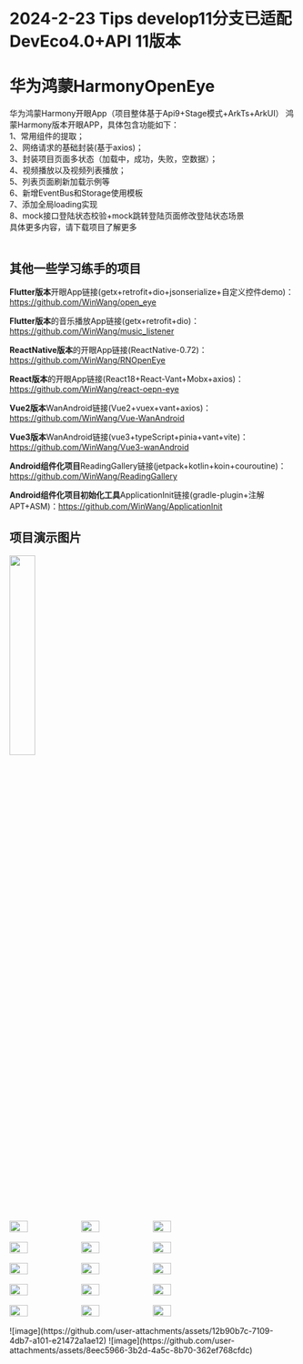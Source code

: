 # 2024-2-23 Tips develop11分支已适配DevEco4.0+API 11版本

# 华为鸿蒙HarmonyOpenEye
华为鸿蒙Harmony开眼App（项目整体基于Api9+Stage模式+ArkTs+ArkUI）
鸿蒙Harmony版本开眼APP，具体包含功能如下：<br>
1、常用组件的提取；<br>
2、网络请求的基础封装(基于axios)；<br>
3、封装项目页面多状态（加载中，成功，失败，空数据）；<br>
4、视频播放以及视频列表播放；<br>
5、列表页面刷新加载示例等<br>
6、新增EventBus和Storage使用模板<br>
7、添加全局loading实现<br>
8、mock接口登陆状态校验+mock跳转登陆页面修改登陆状态场景<br>
具体更多内容，请下载项目了解更多<br><br>

## 其他一些学习练手的项目

**Flutter版本**开眼App链接(getx+retrofit+dio+jsonserialize+自定义控件demo)：https://github.com/WinWang/open_eye <br>

**Flutter版本**的音乐播放App链接(getx+retrofit+dio)：https://github.com/WinWang/music_listener <br>

**ReactNative版本**的开眼App链接(ReactNative-0.72)：https://github.com/WinWang/RNOpenEye <br>

**React版本**的开眼App链接(React18+React-Vant+Mobx+axios)：https://github.com/WinWang/react-oepn-eye <br>

**Vue2版本**WanAndroid链接(Vue2+vuex+vant+axios)：https://github.com/WinWang/Vue-WanAndroid <br>

**Vue3版本**WanAndroid链接(vue3+typeScript+pinia+vant+vite)：https://github.com/WinWang/Vue3-wanAndroid

**Android组件化项目**ReadingGallery链接(jetpack+kotlin+koin+couroutine)：https://github.com/WinWang/ReadingGallery <br>

**Android组件化项目初始化工具**ApplicationInit链接(gradle-plugin+注解APT+ASM)：https://github.com/WinWang/ApplicationInit <br>

## 项目演示图片 <br>

<img src="https://github.com/WinWang/HarmoneyOpenEye/blob/master/screenShot/small-gif.gif" width="30%">
<br/>

<div style="display: flex; flex-direction: row">
<img src="https://s2.loli.net/2023/11/29/hTerwz82xvZAcO6.png" width="25%">
<img src="https://s2.loli.net/2023/11/29/jXMyaw2c9UzBseW.png" width="25%">
<img src="https://s2.loli.net/2023/11/29/ug9jrlHqxPDwVYS.png" width="25%">
</div>

<br/>

<div style="display: flex; flex-direction: row">
<img src="https://s2.loli.net/2023/11/29/2PnYGp8LDmle4kC.png" width="25%">
<img src="https://s2.loli.net/2023/11/29/EeuQB6SiIKnq7xg.png" width="25%">
<img src="https://s2.loli.net/2023/11/29/2Aw8Vc1XpBqiPsy.png" width="25%">
</div>

<br/>

<div style="display: flex; flex-direction: row">
<img src="https://s2.loli.net/2023/11/29/2eDToKLcnSday4p.png" width="25%">
<img src="https://s2.loli.net/2023/11/29/a5E2vGlK3detzAT.png" width="25%">
<img src="https://s2.loli.net/2023/11/29/YgKimrd8lHyBRn2.png" width="25%">
</div>

<br/>

<div style="display: flex; flex-direction: row">
<img src="https://s2.loli.net/2023/11/29/ZMlihArS86eHYnU.png" width="25%">
<img src="https://s2.loli.net/2023/11/29/BFXwNUWYu2pOmf7.png" width="25%">
<img src="https://s2.loli.net/2023/11/29/t4fBbGURM8zDTr5.png" width="25%">
</div>

<br/>

<div style="display: flex; flex-direction: row">
<img src="https://s2.loli.net/2023/11/29/f62m8uPFqsYOdtp.png" width="25%">
<img src="https://s2.loli.net/2023/11/29/52vDjhPWNxpUce7.png" width="25%">
<img src="https://s2.loli.net/2023/11/29/BgCDhOxomzAikKr.png" width="25%">
</div>

<br/>
![image](https://github.com/user-attachments/assets/12b90b7c-7109-4db7-a101-e21472a1ae12)
![image](https://github.com/user-attachments/assets/8eec5966-3b2d-4a5c-8b70-362ef768cfdc)
